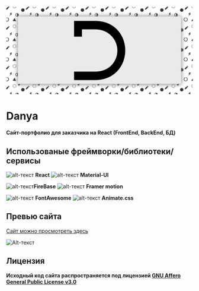![Alt-текст](https://github.com/fryvoker/siteDesing/blob/gh-pages/card.png?raw=true "Danya")

# Danya 
**Сайт-портфолио для заказчика на React (FrontEnd, BackEnd, БД)**

## Использованые фреймворки/библиотеки/сервисы

![alt-текст](https://cdn4.iconfinder.com/data/icons/logos-brands-5/24/react-48.png "React") **React**
![alt-текст](https://www.pngrepo.com/png/306383/48/material-ui.png "Material-UI") **Material-UI**

![alt-текст](https://cdn4.iconfinder.com/data/icons/logos-brands-5/24/firebase-48.png "FireBase")**FireBase**
![alt-текст](https://i.piccy.info/i9/7fc46e30907d30a2fd7a6a96feeec5ba/1631205932/937/1441344/framer.png "Framer motion") **Framer motion**

![alt-текст](https://cdn2.iconfinder.com/data/icons/miscellaneous-14-line/128/fontawesome_flag_banner_Ensign-48.png "FontAwesome") **FontAwesome**
![alt-текст](https://cdn-icons-png.flaticon.com/32/2991/2991145.png "Animate.css") **Animate.css**

## Превью сайта

[Сайт можно просмотреть здесь](https://fryvoker.github.io/siteDesing/#/home)

![Alt-текст](https://tflashgamer.github.io/src/work4.png "Danya")

## Лицензия
**Исходный код сайта распространяется под лицензией [GNU Affero General Public License v3.0](https://choosealicense.com/licenses/gpl-3.0/)**
